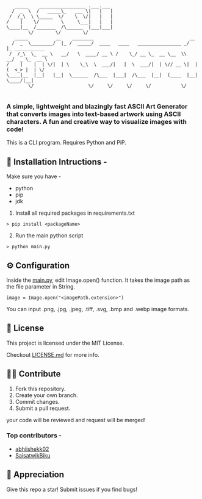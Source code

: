 ```
   _____    _________________ .___.___                                              
  /  _  \  /   _____\_   ___ \|   |   |                                             
 /  /_\  \ \_____  \/    \  \/|   |   |                                             
/    |    \/        \     \___|   |   |                                             
\____|__  /_______  /\______  |___|___|                                             
        \/        \/        \/                                                      
   _____          __    ________                                   __               
  /  _  \________/  |_ /  _____/  ____   ____   ________________ _/  |_ ___________ 
 /  /_\  \_  __ \   __/   \  ____/ __ \ /    \_/ __ \_  __ \__  \\   __/  _ \_  __ \
/    |    |  | \/|  | \    \_\  \  ___/|   |  \  ___/|  | \// __ \|  |(  <_> |  | \/
\____|__  |__|   |__|  \______  /\___  |___|  /\___  |__|  (____  |__| \____/|__|   
        \/                    \/     \/     \/     \/           \/                  
                                                                
```               

### A simple, lightweight and blazingly fast ASCII Art Generator that converts images into text-based artwork using ASCII characters. A fun and creative way to visualize images with code!

This is a CLI program. Requires Python and PiP.

## 📄 Installation Intructions -

Make sure you have - 

- python
- pip
- jdk

1. Install all required packages in requirements.txt
~~~
> pip install <packageName>
~~~
2. Run the main python script
~~~
> python main.py
~~~ 

## ⚙ Configuration
Inside the [main.py](https://github.com/prathmesh-ka-github/ASCII-ArtGenerator/blob/main/main.py), edit Image.open() function. It takes the image path as the file parameter in String.
~~~
image = Image.open("<imagePath.extension>")
~~~
You can input .png, .jpg, .jpeg, .tiff, .svg, .bmp and .webp image formats.

## 📝 License
This project is licensed under the MIT License.

Checkout [LICENSE.md](https://github.com/prathmesh-ka-github/CommitMoji/blob/main/LICENSE) for more info.

## 🤝🏻 Contribute
1. Fork this repository.
1. Create your own branch.
1. Commit changes.
1. Submit a pull request.

your code will be reviewed and request will be merged!

### Top contributors - 
- [abhiishekk02](https://abhiishekk02.github.io/AG.Dev/)
- [SaisatwikBiku](https://rococo-horse-a3ea9b.netlify.app)

## 💛 Appreciation
Give this repo a star! Submit issues if you find bugs! 